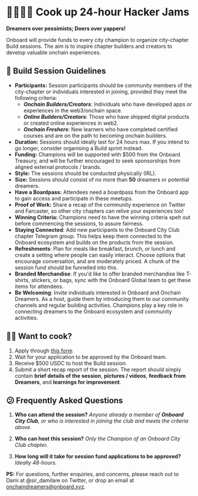 # 👨‍💻👩‍💻 Cook up 24-hour Hacker Jams

**Dreamers over pessimists; Doers over yappers!**

Onboard will provide funds to every city champion to organize city-chapter Build sessions. The aim is to inspire chapter builders and creators to develop valuable onchain experiences.

## 🥷 Build Session Guidelines

* **Participants:** Session participants should be community members of the city-chapter or individuals interested in joining, provided they meet the following criteria:
   * ***Onchain Builders/Creators***: Individuals who have developed apps or experiences in the web3/onchain space.
   * ***Online Builders/Creators***: Those who have shipped digital products or created online experiences in web2.
   * ***Onchain Freshers***: New learners who have completed certified courses and are on the path to becoming onchain builders.
* **Duration:** Sessions should ideally last for 24 hours max. If you intend to go longer, consider organising a Build sprint instead.
* **Funding:** Champions will be supported with $500 from the Onboard Treasury, and will be further encouraged to seek sponsorships from aligned external protocols / brands.
* **Style:** The sessions should be conducted physically (IRL).
* **Size:** Sessions should consist of no more than **50** dreamers or potential dreamers.
* **Have a Boardpass:** Attendees need a boardpass from the Onboard app to gain access and participate in these meetups.
* **Proof of Work:** Share a recap of the community experience on Twitter and Farcaster, so other city chapters can relive your experiences too!
* **Winning Criteria:** Champions need to have the winning criteria spelt out before commencing the sessions, to assure fairness.
* **Staying Connected**: Add new participants to the Onboard City Club chapter Telegram group. This helps keep them connected to the Onboard ecosystem and builds on the products from the session.
* **Refreshments**: Plan for meals like breakfast, brunch, or lunch and create a setting where people can easily interact. Choose options that encourage conversation, and are moderately priced. A chunk of the session fund should be funnelled into this.
* **Branded Merchandise**: If you'd like to offer branded merchandise like T-shirts, stickers, or bags, sync with the Onboard Global team to get these items for attendees.
* **Be Welcoming**: Invite individuals interested in Onboard and Onchain Dreamers. As a host, guide them by introducing them to our community channels and regular building activities. Champions play a key role in connecting dreamers to the Onboard ecosystem and community activities.

## 👨‍🍳 Want to cook?

1. Apply through [this form](https://tally.so/r/nPlZ2d)
2. Wait for your application to be approved by the Onboard team.
3. Receive $500 USDC to host the Build session.
4. Submit a short recap report of the session. The report should simply contain **brief details of the session**, **pictures / videos**, **feedback from Dreamers**, and **learnings for improvement**.

## 😕 Frequently Asked Questions

1. **Who can attend the session?**
   *Anyone already a member of **Onboard City Club**, or who is interested in joining the club and meets the criteria above.*

2. **Who can host this session?**
   *Only the Champion of an Onboard City Club chapter.*

3. **How long will it take for session fund applications to be approved?**
   *Ideally 48-hours.*

**PS:** For questions, further enquiries, and concerns, please reach out to Dami at @sir_damilare on Twitter, or drop an email at onchaindreamers@onboard.xyz.